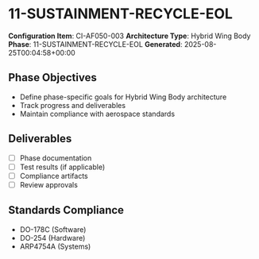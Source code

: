 # 11-SUSTAINMENT-RECYCLE-EOL

**Configuration Item**: CI-AF050-003
**Architecture Type**: Hybrid Wing Body
**Phase**: 11-SUSTAINMENT-RECYCLE-EOL
**Generated**: 2025-08-25T00:04:58+00:00

## Phase Objectives
- Define phase-specific goals for Hybrid Wing Body architecture
- Track progress and deliverables
- Maintain compliance with aerospace standards

## Deliverables
- [ ] Phase documentation
- [ ] Test results (if applicable)
- [ ] Compliance artifacts
- [ ] Review approvals

## Standards Compliance
- DO-178C (Software)
- DO-254 (Hardware)
- ARP4754A (Systems)
